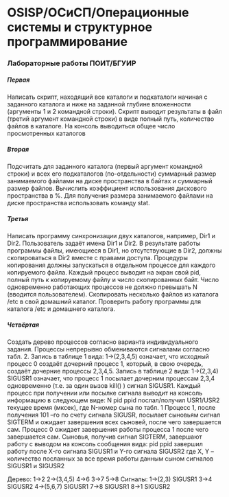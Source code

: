 # OSISP/ОСиСП/Операционные системы и структурное программирование

### Лабораторные работы ПОИТ/БГУИР

##### Первая

Написать скрипт, находящий все каталоги и подкаталоги начиная с заданного каталога и ниже на заданной глубине
вложенности (аргументы 1 и 2 командной строки). Скрипт выводит результаты в файл (третий аргумент командной строки)
в виде полный путь, количество файлов в каталоге. На консоль выводиться общее число просмотренных каталогов

##### Вторая

Подсчитать для заданного каталога (первый аргумент командной строки) и всех его подкаталогов (по-отдельности) 
суммарный размер занимаемого файлами на диске пространства в байтах и суммарный размер файлов. 
Вычислить коэффициент использования дискового пространства в %. Для получения размера занимаемого файлами 
на диске пространства использовать команду stat.

##### Третья

Написать программу синхронизации двух каталогов, например, Dir1 и Dir2. Пользователь задаёт имена Dir1 и Dir2.
В результате работы программы файлы, имеющиеся в Dir1, но отсутствующие в Dir2, должны скопироваться в Dir2 вместе с правами доступа.
Процедуры копирования должны запускаться в отдельном процессе для каждого копируемого файла. Каждый процесс выводит на экран свой pid,
полный путь к копируемому файлу и число скопированных байт. Число одновременно работающих процессов не должно превышать N (вводится пользователем).
Скопировать несколько файлов из каталога /etc в свой домашний каталог. Проверить работу программы для каталога /etc и домашнего каталога.

##### Четвёртая 

Создать дерево процессов согласно варианта индивидуального задания.
Процессы непрерывно обмениваются сигналами согласно табл. 2. Запись в таблице 1 вида: 1->(2,3,4,5) означает, что исходный процесс 0 создаёт дочерний процесс 1, который,
в свою очередь, создаёт дочерние процессы 2,3,4,5. Запись в таблице 2 вида: 1->(2,3,4) SIGUSR1 означает, что процесс 1 посылает дочерним процессам 2,3,4 одновременно
(т.е. за один вызов kill() ) сигнал SIGUSR1.
Каждый процесс при получении или посылке сигнала выводит на консоль информацию в следующем виде:
N pid ppid послал/получил USR1/USR2 текущее время (мксек),
где N-номер сына по табл. 1
Процесс 1, после получения 101 –го по счету сигнала SIGUSR, посылает сыновьям сигнал SIGTERM и ожидает завершения всех сыновей, после чего завершается сам. Процесс 0 ожидает завершения работы процесса 1 после чего завершается сам. Сыновья, получив сигнал SIGTERM, завершают работу с выводом на консоль сообщения вида:
pid ppid завершил работу после X-го сигнала SIGUSR1 и Y-го сигнала SIGUSR2
где X, Y – количество посланных за все время работы данным сыном сигналов SIGUSR1 и SIGUSR2

Дерево: 1->2 2->(3,4,5) 4->6 3->7 5->8
Сигналы: 1->(2,3) SIGUSR1 3->4 SIGUSR2 4->(5,6,7) SIGUSR1 7->8 SIGUSR1 8->1 SIGUSR2
